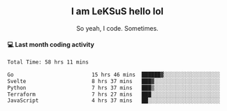 <h2 align="center">I am LeKSuS hello lol</h2>
<p align="center">So yeah, I code. Sometimes.</p>

#### :computer: Last month coding activity
<!--START_SECTION:waka-->

```txt
Total Time: 58 hrs 11 mins

Go                         15 hrs 46 mins  ██████▓░░░░░░░░░░░░░░░░░░   26.25 %
Svelte                     8 hrs 37 mins   ███▓░░░░░░░░░░░░░░░░░░░░░   14.37 %
Python                     7 hrs 37 mins   ███▒░░░░░░░░░░░░░░░░░░░░░   12.70 %
Terraform                  7 hrs 27 mins   ███░░░░░░░░░░░░░░░░░░░░░░   12.41 %
JavaScript                 4 hrs 37 mins   ██░░░░░░░░░░░░░░░░░░░░░░░   07.71 %
```

<!--END_SECTION:waka-->
